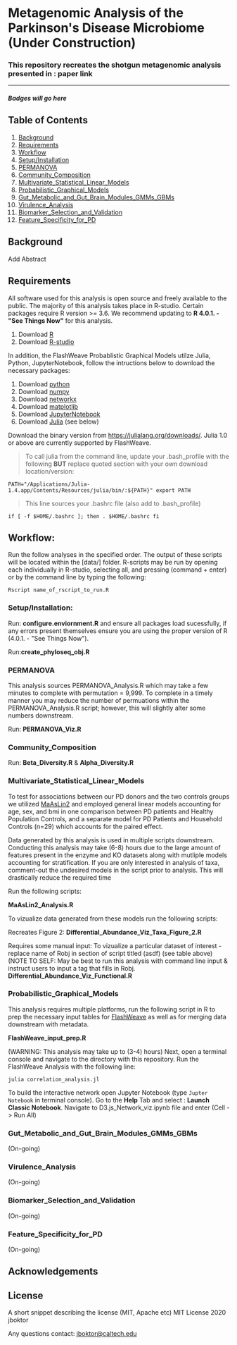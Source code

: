 # Metagenomic Analysis of the Parkinson's Disease Microbiome (Under Construction)
### This repository recreates the shotgun metagenomic analysis presented in : paper link

***

##### Badges will go here

## Table of Contents
1. [Background](#Background)
2. [Requirements]("#Requirements")
3. [Workflow](#Workflow)
4. [Setup/Installation](#Set-up/Installation)
5. [PERMANOVA](#PERMANOVA)
6. [Community_Composition](#Community_Composition)
7. [Multivariate_Statistical_Linear_Models](#Multivariate_Statistical_Linear_Models)
8. [Probabilistic_Graphical_Models](#Probabilistic_Graphical_Models)
9.  [Gut_Metabolic_and_Gut_Brain_Modules_GMMs_GBMs](#Gut_Metabolic_and_Gut_Brain_Modules_GMMs_GBMs)
10. [Virulence_Analysis](#Virulence_Analysis)
11. [Biomarker_Selection_and_Validation](#Biomarker_Selection_and_Validation)
12. [Feature_Specificity_for_PD](#Feature_Specificity_for_PD)

## Background
Add Abstract


## Requirements
All software used for this analysis is open source and freely available to the public. 
The majority of this analysis takes place in R-studio. Certain packages require R version >= 3.6. 
We recommend updating to __R 4.0.1. - "See Things Now"__ for this analysis.

1. Download [R](https://www.r-project.org/) 
2. Download [R-studio](https://rstudio.com/products/rstudio/download/)

In addition, the FlashWeave Probablistic Graphical Models utilze Julia, Python, JupyterNotebook, 
follow the intructions below to download the necessary packages:

1. Download [python](https://www.python.org/downloads/)
1. Download [numpy](https://numpy.org/install/)
1. Download [networkx](https://networkx.github.io/documentation/stable/install.html)
1. Download [matplotlib](https://matplotlib.org/3.2.2/users/installing.html)
2. Download [JupyterNotebook](https://jupyter.org/install)
3. Download [Julia](https://julialang.org/) (see below)

Download the binary version from https://julialang.org/downloads/. Julia 1.0 or above are currently supported by FlashWeave.

> To call julia from the command line, update your .bash_profile with the following __BUT__ replace quoted section with your own download location/version:

`PATH="/Applications/Julia-1.4.app/Contents/Resources/julia/bin/:${PATH}"
export PATH`

> This line sources your .bashrc file (also add to .bash_profile)

`if [ -f $HOME/.bashrc ]; then
    . $HOME/.bashrc
fi`

## Workflow:
Run the follow analyses in the specified order. The output of these scripts will be located within the [data/] folder.
R-scripts may be run by opening each individually in R-studio, selecting all, and pressing (command + enter) or by the command line by typing the following:

`Rscript name_of_rscript_to_run.R`

### Setup/Installation: 
Run: __configure.enviornment.R__ and ensure all packages load sucessfully, if any errors present themselves ensure you are using the proper version of R (4.0.1. - "See Things Now").

Run:__create_phyloseq_obj.R__

### PERMANOVA
This analysis sources PERMANOVA_Analysis.R which may take a few minutes to complete with permutation = 9,999. To complete in a timely manner you may reduce the number of permuations within the PERMANOVA_Analysis.R script; however, this will slightly alter some numbers downstream.

Run: __PERMANOVA_Viz.R__

### Community_Composition
Run: __Beta_Diversity.R__ & __Alpha_Diversity.R__

### Multivariate_Statistical_Linear_Models
To test for associations between our PD donors and the two controls groups we utilized [MaAsLin2](https://github.com/biobakery/Maaslin2) and employed general linear models accounting for age, sex, and bmi in one comparison between PD patients and Healthy Population Controls, and a separate model for PD Patients and Household Controls (n=29) which accounts for the paired effect. 

Data generated by this analysis is used in multiple scripts downstream. Conducting this analysis may take (6-8) hours due to the large amount of features present in the enzyme and KO datasets along with mutliple models accounting for stratification. If you are only interested in analysis of taxa, comment-out the undesired models in the script prior to analysis. This will drastically reduce the required time

Run the following scripts:

__MaAsLin2_Analysis.R__

To vizualize data generated from these models run the following scripts:

Recreates Figure 2:
__Differential_Abundance_Viz_Taxa_Figure_2.R__

Requires some manual input: To vizualize a particular dataset of interest - replace name of Robj in section of script titled (asdf) (see table above) (NOTE TO SELF: May be best to run this analysis with command line input & instruct users to input a tag that fills in Robj.
__Differential_Abundance_Viz_Functional.R__ 

### Probabilistic_Graphical_Models
This analysis requires multiple platforms, run the following script in R to prep the necessary input tables for 
[FlashWeave](#https://github.com/meringlab/FlashWeave.jl.git) as well as for merging data downstream with metadata. 

__FlashWeave_input_prep.R__

(WARNING: This analysis may take up to (3-4) hours)
Next, open a terminal console and navigate to the directory with this repository. Run the FlashWeave Analysis with the following line:

`julia correlation_analysis.jl`

To build the interactive network open Jupyter Notebook (type `Jupter Notebook` in terminal console). Go to the __Help__ Tab and select : __Launch Classic Notebook__. Navigate to D3.js_Network_viz.ipynb file and enter (Cell -> Run All)

### Gut_Metabolic_and_Gut_Brain_Modules_GMMs_GBMs
(On-going)
### Virulence_Analysis
(On-going)
### Biomarker_Selection_and_Validation
(On-going)
### Feature_Specificity_for_PD
(On-going)

## Acknowledgements


## License
A short snippet describing the license (MIT, Apache etc)
MIT License 2020 jboktor

Any questions contact: jboktor@caltech.edu
